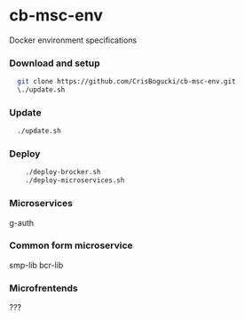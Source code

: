 # cb-msc-env
Docker environment specifications

### Download and setup

```bash
  git clone https://github.com/CrisBogucki/cb-msc-env.git
  \./update.sh
```

### Update

```bash
  ./update.sh
```

### Deploy

```bash
    ./deploy-brocker.sh
    ./deploy-microservices.sh
```

### Microservices
g-auth

### Common form microservice
smp-lib
bcr-lib

### Microfrentends
???


